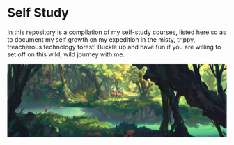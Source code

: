 # Self Study
In this repository is a compilation of my self-study courses, listed here so as to document my self growth on my expedition in the misty, trippy, treacherous technology forest! Buckle up and have fun if you are willing to set off on this wild, wild journey with me.


![image](images/richard-lay-forest-deers.jpg)